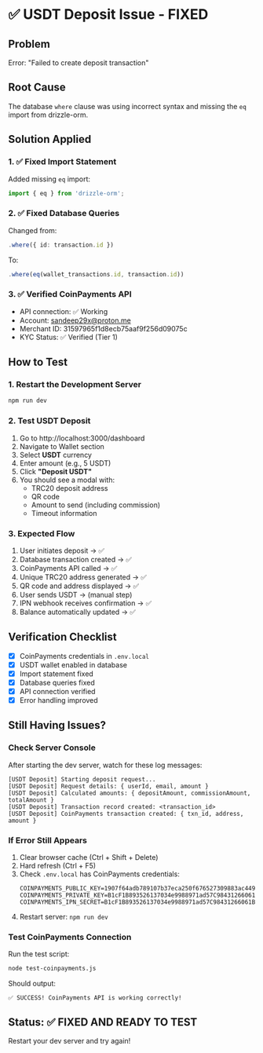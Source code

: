 # ✅ USDT Deposit Issue - FIXED

## Problem
Error: "Failed to create deposit transaction"

## Root Cause
The database `where` clause was using incorrect syntax and missing the `eq` import from drizzle-orm.

## Solution Applied

### 1. ✅ Fixed Import Statement
Added missing `eq` import:
```typescript
import { eq } from 'drizzle-orm';
```

### 2. ✅ Fixed Database Queries
Changed from:
```typescript
.where({ id: transaction.id })
```

To:
```typescript
.where(eq(wallet_transactions.id, transaction.id))
```

### 3. ✅ Verified CoinPayments API
- API connection: ✅ Working
- Account: sandeep29x@proton.me
- Merchant ID: 31597965f1d8ecb75aaf9f256d09075c
- KYC Status: ✅ Verified (Tier 1)

## How to Test

### 1. Restart the Development Server
```bash
npm run dev
```

### 2. Test USDT Deposit
1. Go to http://localhost:3000/dashboard
2. Navigate to Wallet section
3. Select **USDT** currency
4. Enter amount (e.g., 5 USDT)
5. Click **"Deposit USDT"**
6. You should see a modal with:
   - TRC20 deposit address
   - QR code
   - Amount to send (including commission)
   - Timeout information

### 3. Expected Flow
1. User initiates deposit → ✅
2. Database transaction created → ✅
3. CoinPayments API called → ✅
4. Unique TRC20 address generated → ✅
5. QR code and address displayed → ✅
6. User sends USDT → (manual step)
7. IPN webhook receives confirmation → ✅
8. Balance automatically updated → ✅

## Verification Checklist

- [x] CoinPayments credentials in `.env.local`
- [x] USDT wallet enabled in database
- [x] Import statement fixed
- [x] Database queries fixed
- [x] API connection verified
- [x] Error handling improved

## Still Having Issues?

### Check Server Console
After starting the dev server, watch for these log messages:
```
[USDT Deposit] Starting deposit request...
[USDT Deposit] Request details: { userId, email, amount }
[USDT Deposit] Calculated amounts: { depositAmount, commissionAmount, totalAmount }
[USDT Deposit] Transaction record created: <transaction_id>
[USDT Deposit] CoinPayments transaction created: { txn_id, address, amount }
```

### If Error Still Appears
1. Clear browser cache (Ctrl + Shift + Delete)
2. Hard refresh (Ctrl + F5)
3. Check `.env.local` has CoinPayments credentials:
   ```
   COINPAYMENTS_PUBLIC_KEY=1907f64adb789107b37eca250f676527309883ac449f49a14313f734f862bb6b
   COINPAYMENTS_PRIVATE_KEY=B1cF1B893526137034e9988971ad57C98431266061B71D110f26B82a2A73F3b8
   COINPAYMENTS_IPN_SECRET=B1cF1B893526137034e9988971ad57C98431266061B71D110f26B82a2A73F3b8
   ```
4. Restart server: `npm run dev`

### Test CoinPayments Connection
Run the test script:
```bash
node test-coinpayments.js
```

Should output:
```
✅ SUCCESS! CoinPayments API is working correctly!
```

## Status: ✅ FIXED AND READY TO TEST

Restart your dev server and try again!
